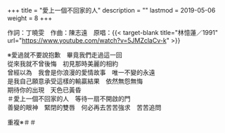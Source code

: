 +++
title = "愛上一個不回家的人"
description = ""
lastmod = 2019-05-06
weight = 8
+++

作詞：丁曉雯　作曲：陳志遠　原唱：{{< target-blank title="林憶蓮／1991" url="https://www.youtube.com/watch?v=5JMZclaCv-k" >}}

※愛過就不要說抱歉　畢竟我們走過這一回  
從來我就不曾後悔　初見那時美麗的相約  
曾經以為　我會是你浪漫的愛情故事　唯一不變的永遠  
是我自己願意承受這樣的輸贏結果　依然無怨無悔  
期待你的出現　天色已黃昏  
＃愛上一個不回家的人　等待一扇不開啟的門  
善變的眼神　緊閉的雙唇　何必再去苦苦強求　苦苦追問  

重複※＃＃

